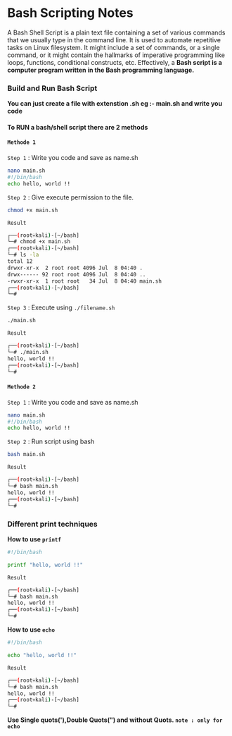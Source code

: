 # Bash Scripting Notes
A Bash Shell Script is a plain text file containing a set of various commands that we usually type in the command line. It is used to automate repetitive tasks on Linux filesystem. It might include a set of commands, or a single command, or it might contain the hallmarks of imperative programming like loops, functions, conditional constructs, etc. Effectively, a **Bash script is a computer program written in the Bash programming language.**

### Build and Run Bash Script
**You can just create a file with extenstion .sh eg :- main.sh and write you code**

#### To RUN a bash/shell script there are 2 methods 

#### `Methode 1`
`Step 1` : Write you code and save as name.sh 
```bash
nano main.sh
#!/bin/bash
echo hello, world !!
```
`Step 2` : Give execute permission to the file.
```bash
chmod +x main.sh 
```
`Result`
```bash 
┌──(root💀kali)-[~/bash]
└─# chmod +x main.sh 
┌──(root💀kali)-[~/bash]
└─# ls -la
total 12
drwxr-xr-x  2 root root 4096 Jul  8 04:40 .
drwx------ 92 root root 4096 Jul  8 04:40 ..
-rwxr-xr-x  1 root root   34 Jul  8 04:40 main.sh
┌──(root💀kali)-[~/bash]
└─# 
```
`Step 3` : Execute using `./filename.sh`
```bash 
./main.sh      
```
`Result`
```bash 
┌──(root💀kali)-[~/bash]
└─# ./main.sh      
hello, world !! 
┌──(root💀kali)-[~/bash]
└─# 
```
#### `Methode 2`
`Step 1` : Write you code and save as name.sh 
```bash
nano main.sh
#!/bin/bash
echo hello, world !!
```
`Step 2` : Run script using bash
```bash 
bash main.sh        
```
`Result`
```bash 
┌──(root💀kali)-[~/bash]
└─# bash main.sh                                   
hello, world !!
┌──(root💀kali)-[~/bash]
└─# 
```

### Different print techniques 
**How to use `printf`**
```bash 
#!/bin/bash

printf "hello, world !!"
```
`Result`
```bash 
┌──(root💀kali)-[~/bash]
└─# bash main.sh
hello, world !!                                                                   
┌──(root💀kali)-[~/bash]
└─# 
```
**How to use `echo`**
```bash 
#!/bin/bash

echo "hello, world !!"
```
`Result`
```bash 
┌──(root💀kali)-[~/bash]
└─# bash main.sh
hello, world !!                                                                   
┌──(root💀kali)-[~/bash]
└─# 
```
**Use Single quots('),Double Quots(") and without Quots. `note : only for echo `**


